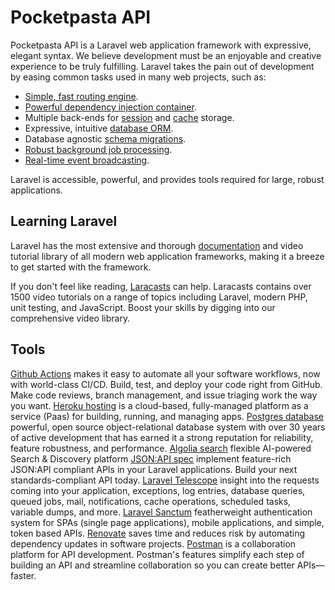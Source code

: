 # Pocketpasta API

Pocketpasta API is a Laravel web application framework with expressive, elegant syntax. We believe development must be an enjoyable and creative experience to be truly fulfilling. Laravel takes the pain out of development by easing common tasks used in many web projects, such as:

- [Simple, fast routing engine](https://laravel.com/docs/routing).
- [Powerful dependency injection container](https://laravel.com/docs/container).
- Multiple back-ends for [session](https://laravel.com/docs/session) and [cache](https://laravel.com/docs/cache) storage.
- Expressive, intuitive [database ORM](https://laravel.com/docs/eloquent).
- Database agnostic [schema migrations](https://laravel.com/docs/migrations).
- [Robust background job processing](https://laravel.com/docs/queues).
- [Real-time event broadcasting](https://laravel.com/docs/broadcasting).

Laravel is accessible, powerful, and provides tools required for large, robust applications.

## Learning Laravel

Laravel has the most extensive and thorough [documentation](https://laravel.com/docs) and video tutorial library of all modern web application frameworks, making it a breeze to get started with the framework.

If you don't feel like reading, [Laracasts](https://laracasts.com) can help. Laracasts contains over 1500 video tutorials on a range of topics including Laravel, modern PHP, unit testing, and JavaScript. Boost your skills by digging into our comprehensive video library.

## Tools

[Github Actions](https://github.com/features/actions) makes it easy to automate all your software workflows, now with world-class CI/CD. Build, test, and deploy your code right from GitHub. Make code reviews, branch management, and issue triaging work the way you want.
[Heroku hosting](https://www.heroku.com/) is a cloud-based, fully-managed platform as a service (Paas) for building, running, and managing apps.
[Postgres database](https://www.postgresql.org/) powerful, open source object-relational database system with over 30 years of active development that has earned it a strong reputation for reliability, feature robustness, and performance.
[Algolia search](https://www.algolia.com/) flexible AI-powered Search & Discovery platform
[JSON:API spec](https://laraveljsonapi.io/) implement feature-rich JSON:API compliant APIs in your Laravel applications. Build your next standards-compliant API today.
[Laravel Telescope](https://laravel.com/docs/8.x/telescope) insight into the requests coming into your application, exceptions, log entries, database queries, queued jobs, mail, notifications, cache operations, scheduled tasks, variable dumps, and more.
[Laravel Sanctum](https://laravel.com/docs/8.x/sanctum) featherweight authentication system for SPAs (single page applications), mobile applications, and simple, token based APIs.
[Renovate](https://www.whitesourcesoftware.com/free-developer-tools/renovate) saves time and reduces risk by automating dependency updates in software projects.
[Postman](https://www.postman.com/) is a collaboration platform for API development. Postman's features simplify each step of building an API and streamline collaboration so you can create better APIs—faster.
